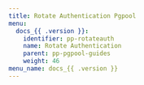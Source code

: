 ```yaml
---
title: Rotate Authentication Pgpool
menu:
  docs_{{ .version }}:
    identifier: pp-rotateauth
    name: Rotate Authentication
    parent: pp-pgpool-guides
    weight: 46
menu_name: docs_{{ .version }}
---
```

